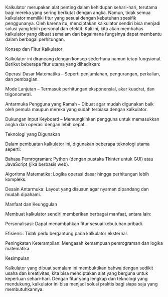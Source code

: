 Kalkulator merupakan alat penting dalam kehidupan sehari-hari, terutama bagi mereka yang sering berkutat dengan angka. Namun, tidak semua kalkulator memiliki fitur yang sesuai dengan kebutuhan spesifik penggunanya. Oleh karena itu, menciptakan kalkulator sendiri bisa menjadi solusi yang lebih personal dan efektif. Kali ini, kita akan membahas kalkulator yang dibuat semalam dan bagaimana fungsinya dapat membantu dalam berbagai perhitungan.

Konsep dan Fitur Kalkulator

Kalkulator ini dirancang dengan konsep sederhana namun tetap fungsional. Berikut beberapa fitur utama yang dihadirkan:

Operasi Dasar Matematika – Seperti penjumlahan, pengurangan, perkalian, dan pembagian.

Mode Lanjutan – Termasuk perhitungan eksponensial, akar kuadrat, dan trigonometri.

Antarmuka Pengguna yang Ramah – Dibuat agar mudah digunakan baik oleh pemula maupun mereka yang sudah terbiasa dengan kalkulator.

Dukungan Input Keyboard – Memungkinkan pengguna untuk memasukkan angka dan operasi dengan lebih cepat.

Teknologi yang Digunakan

Dalam pembuatan kalkulator ini, digunakan beberapa teknologi utama seperti:

Bahasa Pemrograman: Python (dengan pustaka Tkinter untuk GUI) atau JavaScript (jika berbasis web).

Algoritma Matematika: Logika operasi dasar hingga perhitungan lebih kompleks.

Desain Antarmuka: Layout yang disusun agar nyaman dipandang dan mudah dipahami.

Manfaat dan Keunggulan

Membuat kalkulator sendiri memberikan berbagai manfaat, antara lain:

Personalisasi: Dapat menambahkan fitur sesuai kebutuhan pribadi.

Efisiensi: Tidak perlu bergantung pada kalkulator eksternal.

Peningkatan Keterampilan: Mengasah kemampuan pemrograman dan logika matematika.

Kesimpulan

Kalkulator yang dibuat semalam ini membuktikan bahwa dengan sedikit usaha dan kreativitas, kita bisa menciptakan alat yang berguna untuk keperluan sehari-hari. Dengan fitur yang lengkap dan teknologi yang mendukung, kalkulator ini bisa menjadi solusi praktis bagi siapa saja yang membutuhkannya.
